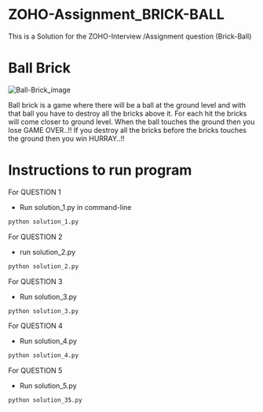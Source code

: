 # ZOHO-Assignment_BRICK-BALL
This is a Solution for the ZOHO-Interview /Assignment question (Brick-Ball)
# Ball Brick
   ![Ball-Brick_image](https://user-images.githubusercontent.com/88933367/158050705-e7c56edd-c3e6-4339-a4ef-125a00a2f2b0.png)

Ball brick is a game where there will be a ball at the ground level and with that ball you have
to destroy all the bricks above it. For each hit the bricks will come closer to ground level.
When the ball touches the ground then you lose GAME OVER..!! If you destroy all the bricks
before the bricks touches the ground then you win HURRAY..!!

# Instructions to run program 
For QUESTION 1

- Run solution_1.py in command-line 

```bash
python solution_1.py 
```


For QUESTION 2

- run solution_2.py

```bash
python solution_2.py 
```


For QUESTION 3

- Run solution_3.py

```bash
python solution_3.py 
```


For QUESTION 4

- Run solution_4.py

```bash
python solution_4.py 
```


For QUESTION 5

- Run solution_5.py

```bash
python solution_35.py 
```
